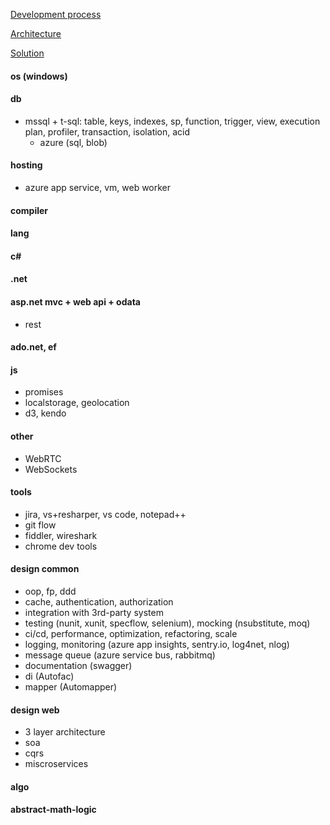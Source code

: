 [Development process](https://github.com/streamcode9/software-design/blob/master/development-process.md)

[Architecture](https://streamcode9.github.io/code/architecture.html)

[Solution](https://streamcode9.github.io/code/solution.html)

#### os (windows)
#### db
* mssql + t-sql: table, keys, indexes, sp, function, trigger, view, execution plan, profiler, transaction, isolation, acid
  * azure (sql, blob)
#### hosting
* azure app service, vm, web worker
#### compiler
#### lang
#### c#
#### .net
#### asp.net mvc + web api + odata
* rest
#### ado.net, ef
#### js
* promises
* localstorage, geolocation
* d3, kendo
#### other
* WebRTC
* WebSockets
#### tools
* jira, vs+resharper, vs code, notepad++
* git flow
* fiddler, wireshark
* chrome dev tools
#### design common
* oop, fp, ddd
* cache, authentication, authorization
* integration with 3rd-party system
* testing (nunit, xunit, specflow, selenium), mocking (nsubstitute, moq)
* ci/cd, performance, optimization, refactoring, scale
* logging, monitoring (azure app insights, sentry.io, log4net, nlog)
* message queue (azure service bus, rabbitmq)
* documentation (swagger)
* di (Autofac)
* mapper (Automapper)
#### design web
* 3 layer architecture
* soa
* cqrs
* miscroservices
#### algo
#### abstract-math-logic
